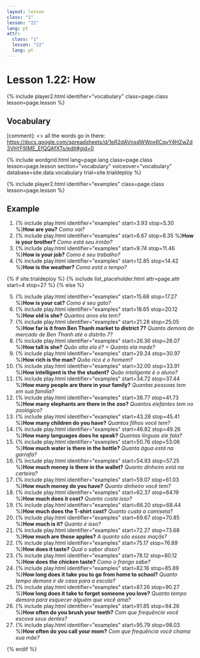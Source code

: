 ```yaml
---
layout: lesson
class: "1"
lesson: "22"
lang: pt
attr:
  class: "1"
  lesson: "22"
  lang: pt
---
```



# Lesson 1.22: How

{% include player2.html identifier="vocabulary" class=page.class lesson=page.lesson %}
## Vocabulary 

[comment]: <>  all the words go in there: https://docs.google.com/spreadsheets/d/1eR2dAVnsdWWox6CqvY4HZwZd3VhYF9IME_EfQQAfXTs/edit#gid=0

{% include wordgrid.html lang=page.lang
		class=page.class 
		lesson=page.lesson 
		section="vocabulary"
		voiceover="vocabulary"
		database=site.data.vocabulary 
		trial=site.trialdeploy %}
		



{% include player2.html identifier="examples" class=page.class lesson=page.lesson %}

## Example
1. {% include play.html identifier="examples" start=3.93 stop=5.30 %}**How are you?** *Como vai?*
2. {% include play.html identifier="examples" start=6.67 stop=8.35 %}**How is your brother?** *Como está seu irmão?*
3. {% include play.html identifier="examples" start=9.74 stop=11.46 %}**How is your job?** *Como é seu trabalho?*
4. {% include play.html identifier="examples" start=12.85 stop=14.42 %}**How is the weather?** *Como está o tempo?*

{% if site.trialdeploy %}
	{% include list_placeholder.html  attr=page.attr     start=4 stop=27 %}
	{% else %}

5. {% include play.html identifier="examples" start=15.68 stop=17.27 %}**How is your cat?** *Como é seu gato?*
6. {% include play.html identifier="examples" start=18.65 stop=20.12 %}**How old is she?** *Quantos anos ela tem?*
7. {% include play.html identifier="examples" start=21.28 stop=25.05 %}**How far is it from Ben Thanh market to district 7?** *Quanto demora do mercado de Ben Thanh até o distrito 7?* 
8. {% include play.html identifier="examples" start=26.36 stop=28.07 %}**How tall is she?** *Quão alta ela é? = Quanto ela mede?* 
9. {% include play.html identifier="examples" start=29.24 stop=30.97 %}**How rich is the man?** *Quão rico é o homem?* 
10. {% include play.html identifier="examples" start=32.00 stop=33.91 %}**How intelligent is the the student?** *Quão inteligente é o aluno?* 
11. {% include play.html identifier="examples" start=34.72 stop=37.44 %}**How many people are there in your family?** *Quantas pessoas tem em sua família?* 
12. {% include play.html identifier="examples" start=38.77 stop=41.73 %}**How many elephants are there in the zoo?** *Quantos elefantes tem no zoológico?* 
13. {% include play.html identifier="examples" start=43.28 stop=45.41 %}**How many children do you have?** *Quantos filhos você tem?*  
14. {% include play.html identifier="examples" start=46.82 stop=49.26 %}**How many languages does he speak?** *Quantas línguas ele fala?* 
15. {% include play.html identifier="examples" start=50.76 stop=53.06 %}**How much water is there in the bottle?** *Quanta água está na garrafa?* 
16. {% include play.html identifier="examples" start=54.93 stop=57.25 %}**How much money is there in the wallet?** *Quanto dinheiro está na carteira?* 
17. {% include play.html identifier="examples" start=59.07 stop=61.03 %}**How much money do you have?** *Quanto dinheiro você tem?* 
18. {% include play.html identifier="examples" start=62.37 stop=64.19 %}**How much does it cost?** *Quanto custa isso?* 
19. {% include play.html identifier="examples" start=66.20 stop=68.44 %}**How much does the T-shirt cost?** *Quanto custa a camiseta?* 
20. {% include play.html identifier="examples" start=69.67 stop=70.85 %}**How much is it?** *Quanto é isso?*   
21. {% include play.html identifier="examples" start=72.27 stop=73.68 %}**How much are those apples?** *A quanto são essas maçãs?* 
22. {% include play.html identifier="examples" start=75.17 stop=76.89 %}**How does it taste?** *Qual o sabor disso?*  
23. {% include play.html identifier="examples" start=78.12 stop=80.12 %}**How does the chicken taste?** *Como o frango sabe?*  
24. {% include play.html identifier="examples" start=82.16 stop=85.89 %}**How long does it take you to go from home to school?** *Quanto tempo demora ir de casa para a escola?*    
25. {% include play.html identifier="examples" start=87.26 stop=90.27 %}**How long does it take to forget someone you love?** *Quanto tempo demora para esquecer alguém que você ama?*  
26. {% include play.html identifier="examples" start=91.85 stop=94.26 %}**How often do you brush your teeth?** *Com que frequência você escova seus dentes?*    
27. {% include play.html identifier="examples" start=95.79 stop=98.03 %}**How often do you call your mom?** *Com que frequência você chama sua mãe?*  


{% endif %}

